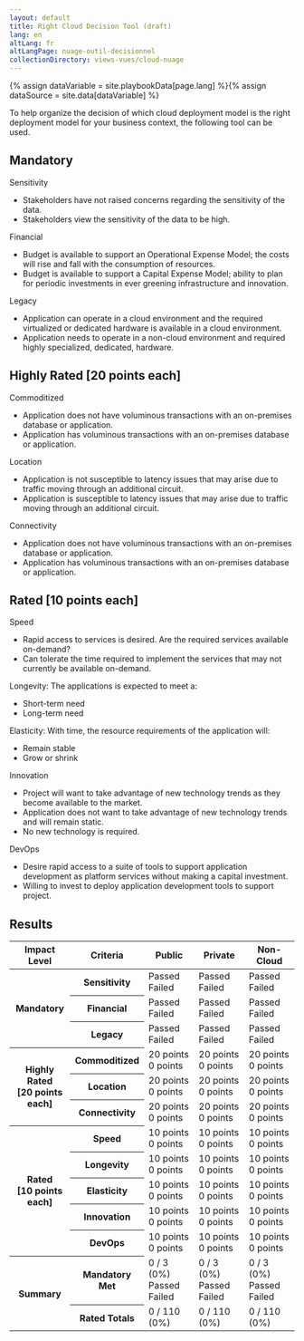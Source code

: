 ```yaml
---
layout: default
title: Right Cloud Decision Tool (draft)
lang: en
altLang: fr
altLangPage: nuage-outil-decisionnel
collectionDirectory: views-vues/cloud-nuage
---
```

{% assign dataVariable = site.playbookData[page.lang] %}{%
assign dataSource = site.data[dataVariable] %}

To help organize the decision of which cloud deployment model is the right deployment model for your business context, the following tool can be used.

<div class="wb-frmvld">
<form method="post" action="#">

<section>

## Mandatory

<!-- Question 1 -->
<div id="question-1" class="wb-fieldflow" data-wb-fieldflow='{ "renderas":"radio", "noForm": true, "base": { "live": true }, "default": { "action": "addClass", "source": ".sensitivity-result > span", "class": "hidden" } }'>
<p>Sensitivity</p>
<ul>
<li data-wb-fieldflow='{ "action": "removeClass", "source": "#public-cloud-sensitivity-passed, #private-cloud-sensitivity-failed, #non-cloud-sensitivity-failed", "class": "hidden" }'>Stakeholders have not raised concerns regarding the sensitivity of the data.</li>
<li data-wb-fieldflow='{ "action": "removeClass", "source": "#public-cloud-sensitivity-failed, #private-cloud-sensitivity-passed, #non-cloud-sensitivity-passed", "class": "hidden" }'>Stakeholders view the sensitivity of the data to be high.</li>
</ul>
</div>

<!-- Question 2 -->
<div id="question-2" class="wb-fieldflow" data-wb-fieldflow='{ "renderas":"radio", "noForm": true, "base": { "live": true }, "default": { "action": "addClass", "source": ".financial-result > span", "class": "hidden" } }'>
<p>Financial</p>
<ul>
<li data-wb-fieldflow='{ "action": "removeClass", "source": "#public-cloud-financial-passed, #private-cloud-financial-failed, #non-cloud-financial-failed", "class": "hidden" }'>Budget is available to support an Operational Expense Model; the costs will rise and fall with the consumption of resources.</li>
<li data-wb-fieldflow='{ "action": "removeClass", "source": "#public-cloud-financial-failed, #private-cloud-financial-passed, #non-cloud-financial-passed", "class": "hidden" }'>Budget is available to support a Capital Expense Model; ability to plan for periodic investments in ever greening infrastructure and innovation.</li>
</ul>
</div>

<!-- Question 3 -->
<div id="question-3" class="wb-fieldflow" data-wb-fieldflow='{ "renderas":"radio", "noForm": true, "base": { "live": true }, "default": { "action": "addClass", "source": ".legacy-result > span", "class": "hidden" } }'>
<p>Legacy</p>
<ul>
<li data-wb-fieldflow='{ "action": "removeClass", "source": "#public-cloud-legacy-passed, #private-cloud-legacy-passed, #non-cloud-legacy-failed", "class": "hidden" }'>Application can operate in a cloud environment and the required virtualized or dedicated hardware is available in a cloud environment.</li>
<li data-wb-fieldflow='{ "action": "removeClass", "source": "#public-cloud-legacy-failed, #private-cloud-legacy-failed, #non-cloud-legacy-passed", "class": "hidden" }'>Application needs to operate in a non-cloud environment and required highly specialized, dedicated, hardware.</li>
</ul>
</div>

</section>

<section>

## Highly Rated [20 points each]

<!-- Question 4 -->
<div id="question-4" class="wb-fieldflow" data-wb-fieldflow='{ "renderas":"radio", "noForm": true, "base": { "live": true }, "default": { "action": "addClass", "source": ".commoditized-result > span", "class": "hidden" } }'>
<p>Commoditized</p>
<ul>
<li data-wb-fieldflow='{ "action": "removeClass", "source": "#public-cloud-commoditized-passed, #private-cloud-commoditized-failed, #non-cloud-commoditized-failed", "class": "hidden" }'>Application does not have voluminous transactions with an on-premises database or application.</li>
<li data-wb-fieldflow='{ "action": "removeClass", "source": "#public-cloud-commoditized-failed, #private-cloud-commoditized-passed, #non-cloud-commoditized-passed", "class": "hidden" }'>Application has voluminous transactions with an on-premises database or application.</li>
</ul>
</div>

<!-- Question 5 -->
<div id="question-5" class="wb-fieldflow" data-wb-fieldflow='{ "renderas":"radio", "noForm": true, "base": { "live": true }, "default": { "action": "addClass", "source": ".location-result > span", "class": "hidden" } }'>
<p>Location</p>
<ul>
<li data-wb-fieldflow='{ "action": "removeClass", "source": "#public-cloud-location-passed, #private-cloud-location-failed, #non-cloud-location-failed", "class": "hidden" }'>Application is not susceptible to latency issues that may arise due to traffic moving through an additional circuit.</li>
<li data-wb-fieldflow='{ "action": "removeClass", "source": "#public-cloud-location-failed, #private-cloud-location-passed, #non-cloud-location-passed", "class": "hidden" }'>Application is susceptible to latency issues that may arise due to traffic moving through an additional circuit.</li>
</ul>
</div>

<!-- Question 6 -->
<div id="question-6" class="wb-fieldflow" data-wb-fieldflow='{ "renderas":"radio", "noForm": true, "base": { "live": true }, "default": { "action": "addClass", "source": ".connectivity-result > span", "class": "hidden" } }'>
<p>Connectivity</p>
<ul>
<li data-wb-fieldflow='{ "action": "removeClass", "source": "#public-cloud-connectivity-passed, #private-cloud-connectivity-failed, #non-cloud-connectivity-failed", "class": "hidden" }'>Application does not have voluminous transactions with an on-premises database or application.</li>
<li data-wb-fieldflow='{ "action": "removeClass", "source": "#public-cloud-connectivity-failed, #private-cloud-connectivity-passed, #non-cloud-connectivity-passed", "class": "hidden" }'>Application has voluminous transactions with an on-premises database or application.</li>
</ul>
</div>

</section>

<section>

## Rated [10 points each]

<!-- Question 7 -->
<div id="question-7" class="wb-fieldflow" data-wb-fieldflow='{ "renderas":"radio", "noForm": true, "base": { "live": true }, "default": { "action": "addClass", "source": ".speed-result > span", "class": "hidden" } }'>
<p>Speed</p>
<ul>
<li data-wb-fieldflow='{ "action": "removeClass", "source": "#public-cloud-speed-passed, #private-cloud-speed-failed, #non-cloud-speed-failed", "class": "hidden" }'>Rapid access to services is desired. Are the required services available on-demand?</li>
<li data-wb-fieldflow='{ "action": "removeClass", "source": "#public-cloud-speed-failed, #private-cloud-speed-passed, #non-cloud-speed-passed", "class": "hidden" }'>Can tolerate the time required to implement the services that may not currently be available on-demand.</li>
</ul>
</div>

<!-- Question 8 -->
<div id="question-8" class="wb-fieldflow" data-wb-fieldflow='{ "renderas":"radio", "noForm": true, "base": { "live": true }, "default": { "action": "addClass", "source": ".longevity-result > span", "class": "hidden" } }'>
<p>Longevity: The applications is expected to meet a:</p>
<ul>
<li data-wb-fieldflow='{ "action": "removeClass", "source": "#public-cloud-longevity-passed, #private-cloud-longevity-failed, #non-cloud-longevity-failed", "class": "hidden" }'>Short-term need</li>
<li data-wb-fieldflow='{ "action": "removeClass", "source": "#public-cloud-longevity-passed, #private-cloud-longevity-passed, #non-cloud-longevity-passed", "class": "hidden" }'>Long-term need</li>
</ul>
</div>

<!-- Question 9 -->
<div id="question-9" class="wb-fieldflow" data-wb-fieldflow='{ "renderas":"radio", "noForm": true, "base": { "live": true }, "default": { "action": "addClass", "source": ".elasticity-result > span", "class": "hidden" } }'>
<p>Elasticity: With time, the resource requirements of the  application will:</p>
<ul>
<li data-wb-fieldflow='{ "action": "removeClass", "source": "#public-cloud-elasticity-passed, #private-cloud-elasticity-passed, #non-cloud-elasticity-passed", "class": "hidden" }'>Remain stable</li>
<li data-wb-fieldflow='{ "action": "removeClass", "source": "#public-cloud-elasticity-passed, #private-cloud-elasticity-failed, #non-cloud-elasticity-failed", "class": "hidden" }'>Grow or shrink</li>
</ul>
</div>

<!-- Question 10 -->
<div id="question-10" class="wb-fieldflow" data-wb-fieldflow='{ "renderas":"radio", "noForm": true, "base": { "live": true }, "default": { "action": "addClass", "source": ".innovation-result > span", "class": "hidden" } }'>
<p>Innovation</p>
<ul>
<li data-wb-fieldflow='{ "action": "removeClass", "source": "#public-cloud-innovation-passed, #private-cloud-innovation-failed, #non-cloud-innovation-failed", "class": "hidden" }'>Project will want to take advantage of new technology trends as they become available to the market.</li>
<li data-wb-fieldflow='{ "action": "removeClass", "source": "#public-cloud-innovation-failed, #private-cloud-innovation-passed, #non-cloud-innovation-failed", "class": "hidden" }'>Application does not want to take advantage of new technology trends and will remain static.</li>
<li data-wb-fieldflow='{ "action": "removeClass", "source": "#public-cloud-innovation-failed, #private-cloud-innovation-failed, #non-cloud-innovation-passed", "class": "hidden" }'>No new technology is required.</li>
</ul>
</div>

<!-- Question 11 -->
<div id="question-11" class="wb-fieldflow" data-wb-fieldflow='{ "renderas":"radio", "noForm": true, "base": { "live": true }, "default": { "action": "addClass", "source": ".devops-result > span", "class": "hidden" } }'>
<p>DevOps</p>
<ul>
<li data-wb-fieldflow='{ "action": "removeClass", "source": "#public-cloud-devops-passed, #private-cloud-devops-failed, #non-cloud-devops-failed", "class": "hidden" }'>Desire rapid access to a suite of tools to support application development as platform services without making a capital investment.</li>
<li data-wb-fieldflow='{ "action": "removeClass", "source": "#public-cloud-devops-failed, #private-cloud-devops-passed, #non-cloud-devops-passed", "class": "hidden" }'>Willing to invest to deploy application development tools to support project.</li>
</ul>
</div>

</section>

</form>
</div>

<!--Results-->
<section>

## Results

<table class="table table-bordered table-condensed">
<thead>
<tr>
<th id="r1h1">Impact Level</th>
<th id="r1h2">Criteria</th>
<th id="r1h3"><strong>Public</strong></th>
<th id="r1h4"><strong>Private</strong></th>
<th id="r1h5"><strong>Non-Cloud</strong></th>
</tr>
</thead>
<tbody>
<tr>
<th headers="r1h1" id="r2h1" rowspan="3"><strong>Mandatory</strong></th>
<th headers="r1h2" id="r2h2"><strong>Sensitivity</strong></th>
<td headers="r1h3 r2h1 r2h2" class="sensitivity-result"><span id="public-cloud-sensitivity-passed" class="hidden"><span class="glyphicon glyphicon-ok text-success" aria-hidden="true"></span> Passed</span><span id="public-cloud-sensitivity-failed" class="hidden"><span class="glyphicon glyphicon-remove text-danger" aria-hidden="true"></span> Failed</span></td>
<td headers="r1h4 r2h1 r2h2" class="sensitivity-result"><span id="private-cloud-sensitivity-passed" class="hidden"><span class="glyphicon glyphicon-ok text-success" aria-hidden="true"></span> Passed</span><span id="private-cloud-sensitivity-failed" class="hidden"><span class="glyphicon glyphicon-remove text-danger" aria-hidden="true"></span> Failed</span></td>
<td headers="r1h5 r2h1 r2h2" class="sensitivity-result"><span id="non-cloud-sensitivity-passed" class="hidden"><span class="glyphicon glyphicon-ok text-success" aria-hidden="true"></span> Passed</span><span id="non-cloud-sensitivity-failed" class="hidden"><span class="glyphicon glyphicon-remove text-danger" aria-hidden="true"></span> Failed</span></td>
</tr>

<tr>
<th headers="r1h2" id="r2h3"><strong>Financial</strong></th>
<td headers="r1h3 r2h1 r2h3" class="financial-result"><span id="public-cloud-financial-passed" class="hidden"><span class="glyphicon glyphicon-ok text-success" aria-hidden="true"></span> Passed</span><span id="public-cloud-financial-failed" class="hidden"><span class="glyphicon glyphicon-remove text-danger" aria-hidden="true"></span> Failed</span></td>
<td headers="r1h4 r2h1 r2h3" class="financial-result"><span id="private-cloud-financial-passed" class="hidden"><span class="glyphicon glyphicon-ok text-success" aria-hidden="true"></span> Passed</span><span id="private-cloud-financial-failed" class="hidden"><span class="glyphicon glyphicon-remove text-danger" aria-hidden="true"></span> Failed</span></td>
<td headers="r1h5 r2h1 r2h3" class="financial-result"><span id="non-cloud-financial-passed" class="hidden"><span class="glyphicon glyphicon-ok text-success" aria-hidden="true"></span> Passed</span><span id="non-cloud-financial-failed" class="hidden"><span class="glyphicon glyphicon-remove text-danger" aria-hidden="true"></span> Failed</span></td>
</tr>

<tr>
<th headers="r1h2" id="r2h4"><strong>Legacy</strong></th>
<td headers="r1h3 r2h1 r2h4" class="legacy-result"><span id="public-cloud-legacy-passed" class="hidden"><span class="glyphicon glyphicon-ok text-success" aria-hidden="true"></span> Passed</span><span id="public-cloud-legacy-failed" class="hidden"><span class="glyphicon glyphicon-remove text-danger" aria-hidden="true"></span> Failed</span></td>
<td headers="r1h4 r2h1 r2h4" class="legacy-result"><span id="private-cloud-legacy-passed" class="hidden"><span class="glyphicon glyphicon-ok text-success" aria-hidden="true"></span> Passed</span><span id="private-cloud-legacy-failed" class="hidden"><span class="glyphicon glyphicon-remove text-danger" aria-hidden="true"></span> Failed</span></td>
<td headers="r1h5 r2h1 r2h4" class="legacy-result"><span id="non-cloud-legacy-passed" class="hidden"><span class="glyphicon glyphicon-ok text-success" aria-hidden="true"></span> Passed</span><span id="non-cloud-legacy-failed" class="hidden"><span class="glyphicon glyphicon-remove text-danger" aria-hidden="true"></span> Failed</span></td>
</tr>

<tr>
<th headers="r1h1" id="r3h1" rowspan="3"><strong>Highly Rated</strong><br /> [20 points each]</th>
<th headers="r1h2" id="r3h2"><strong>Commoditized</strong></th>
<td headers="r1h3 r3h1 r3h2" class="commoditized-result"><span id="public-cloud-commoditized-passed" class="hidden"><span class="glyphicon glyphicon-ok text-success" aria-hidden="true"></span> 20 points</span><span id="public-cloud-commoditized-failed" class="hidden"><span class="glyphicon glyphicon-remove text-danger" aria-hidden="true"></span> 0 points</span></td>
<td headers="r1h4 r3h1 r3h2" class="commoditized-result"><span id="private-cloud-commoditized-passed" class="hidden"><span class="glyphicon glyphicon-ok text-success" aria-hidden="true"></span> 20 points</span><span id="private-cloud-commoditized-failed" class="hidden"><span class="glyphicon glyphicon-remove text-danger" aria-hidden="true"></span> 0 points</span></td>
<td headers="r1h5 r3h1 r3h2" class="commoditized-result"><span id="non-cloud-commoditized-passed" class="hidden"><span class="glyphicon glyphicon-ok text-success" aria-hidden="true"></span> 20 points</span><span id="non-cloud-commoditized-failed" class="hidden"><span class="glyphicon glyphicon-remove text-danger" aria-hidden="true"></span> 0 points</span></td>
</tr>

<tr>
<th headers="r1h2" id="r3h3"><strong>Location</strong></th>
<td headers="r1h3 r3h1 r3h3" class="location-result"><span id="public-cloud-location-passed" class="hidden"><span class="glyphicon glyphicon-ok text-success" aria-hidden="true"></span> 20 points</span><span id="public-cloud-location-failed" class="hidden"><span class="glyphicon glyphicon-remove text-danger" aria-hidden="true"></span> 0 points</span></td>
<td headers="r1h4 r3h1 r3h3" class="location-result"><span id="private-cloud-location-passed" class="hidden"><span class="glyphicon glyphicon-ok text-success" aria-hidden="true"></span> 20 points</span><span id="private-cloud-location-failed" class="hidden"><span class="glyphicon glyphicon-remove text-danger" aria-hidden="true"></span> 0 points</span></td>
<td headers="r1h5 r3h1 r3h3" class="location-result"><span id="non-cloud-location-passed" class="hidden"><span class="glyphicon glyphicon-ok text-success" aria-hidden="true"></span> 20 points</span><span id="non-cloud-location-failed" class="hidden"><span class="glyphicon glyphicon-remove text-danger" aria-hidden="true"></span> 0 points</span></td>
</tr>

<tr>
<th headers="r1h2" id="r3h4"><strong>Connectivity</strong></th>
<td headers="r1h3 r3h1 r3h4" class="connectivity-result"><span id="public-cloud-connectivity-passed" class="hidden"><span class="glyphicon glyphicon-ok text-success" aria-hidden="true"></span> 20 points</span><span id="public-cloud-connectivity-failed" class="hidden"><span class="glyphicon glyphicon-remove text-danger" aria-hidden="true"></span> 0 points</span></td>
<td headers="r1h4 r3h1 r3h4" class="connectivity-result"><span id="private-cloud-connectivity-passed" class="hidden"><span class="glyphicon glyphicon-ok text-success" aria-hidden="true"></span> 20 points</span><span id="private-cloud-connectivity-failed" class="hidden"><span class="glyphicon glyphicon-remove text-danger" aria-hidden="true"></span> 0 points</span></td>
<td headers="r1h5 r3h1 r3h4" class="connectivity-result"><span id="non-cloud-connectivity-passed" class="hidden"><span class="glyphicon glyphicon-ok text-success" aria-hidden="true"></span> 20 points</span><span id="non-cloud-connectivity-failed" class="hidden"><span class="glyphicon glyphicon-remove text-danger" aria-hidden="true"></span> 0 points</span></td>
</tr>

<tr>
<th headers="r1h1" id="r4h1" rowspan="5"><strong>Rated</strong><br /> [10 points each]</th>
<th headers="r1h2" id="r4h2"><strong>Speed</strong></th>
<td headers="r1h3 r4h1 r4h2" class="speed-result"><span id="public-cloud-speed-passed" class="hidden"><span class="glyphicon glyphicon-ok text-success" aria-hidden="true"></span> 10 points</span><span id="public-cloud-speed-failed" class="hidden"><span class="glyphicon glyphicon-remove text-danger" aria-hidden="true"></span> 0 points</span></td>
<td headers="r1h4 r4h1 r4h2" class="speed-result"><span id="private-cloud-speed-passed" class="hidden"><span class="glyphicon glyphicon-ok text-success" aria-hidden="true"></span> 10 points</span><span id="private-cloud-speed-failed" class="hidden"><span class="glyphicon glyphicon-remove text-danger" aria-hidden="true"></span> 0 points</span></td>
<td headers="r1h5 r4h1 r4h2" class="speed-result"><span id="non-cloud-speed-passed" class="hidden"><span class="glyphicon glyphicon-ok text-success" aria-hidden="true"></span> 10 points</span><span id="non-cloud-speed-failed" class="hidden"><span class="glyphicon glyphicon-remove text-danger" aria-hidden="true"></span> 0 points</span></td>
</tr>

<tr>
<th headers="r1h2" id="r4h3"><strong>Longevity</strong></th>
<td headers="r1h3 r4h1 r4h3" class="longevity-result"><span id="public-cloud-longevity-passed" class="hidden"><span class="glyphicon glyphicon-ok text-success" aria-hidden="true"></span> 10 points</span><span id="public-cloud-longevity-failed" class="hidden"><span class="glyphicon glyphicon-remove text-danger" aria-hidden="true"></span> 0 points</span></td>
<td headers="r1h4 r4h1 r4h3" class="longevity-result"><span id="private-cloud-longevity-passed" class="hidden"><span class="glyphicon glyphicon-ok text-success" aria-hidden="true"></span> 10 points</span><span id="private-cloud-longevity-failed" class="hidden"><span class="glyphicon glyphicon-remove text-danger" aria-hidden="true"></span> 0 points</span></td>
<td headers="r1h5 r4h1 r4h3" class="longevity-result"><span id="non-cloud-longevity-passed" class="hidden"><span class="glyphicon glyphicon-ok text-success" aria-hidden="true"></span> 10 points</span><span id="non-cloud-longevity-failed" class="hidden"><span class="glyphicon glyphicon-remove text-danger" aria-hidden="true"></span> 0 points</span></td>
</tr>

<tr>
<th headers="r1h2" id="r4h4"><strong>Elasticity</strong></th>
<td headers="r1h3 r4h1 r4h4" class="elasticity-result"><span id="public-cloud-elasticity-passed" class="hidden"><span class="glyphicon glyphicon-ok text-success" aria-hidden="true"></span> 10 points</span><span id="public-cloud-elasticity-failed" class="hidden"><span class="glyphicon glyphicon-remove text-danger" aria-hidden="true"></span> 0 points</span></td>
<td headers="r1h4 r4h1 r4h4" class="elasticity-result"><span id="private-cloud-elasticity-passed" class="hidden"><span class="glyphicon glyphicon-ok text-success" aria-hidden="true"></span> 10 points</span><span id="private-cloud-elasticity-failed" class="hidden"><span class="glyphicon glyphicon-remove text-danger" aria-hidden="true"></span> 0 points</span></td>
<td headers="r1h5 r4h1 r4h4" class="elasticity-result"><span id="non-cloud-elasticity-passed" class="hidden"><span class="glyphicon glyphicon-ok text-success" aria-hidden="true"></span> 10 points</span><span id="non-cloud-elasticity-failed" class="hidden"><span class="glyphicon glyphicon-remove text-danger" aria-hidden="true"></span> 0 points</span></td>
</tr>

<tr>
<th headers="r1h2" id="r4h5"><strong>Innovation</strong></th>
<td headers="r1h3 r4h1 r4h5" class="innovation-result"><span id="public-cloud-innovation-passed" class="hidden"><span class="glyphicon glyphicon-ok text-success" aria-hidden="true"></span> 10 points</span><span id="public-cloud-innovation-failed" class="hidden"><span class="glyphicon glyphicon-remove text-danger" aria-hidden="true"></span> 0 points</span></td>
<td headers="r1h4 r4h1 r4h5" class="innovation-result"><span id="private-cloud-innovation-passed" class="hidden"><span class="glyphicon glyphicon-ok text-success" aria-hidden="true"></span> 10 points</span><span id="private-cloud-innovation-failed" class="hidden"><span class="glyphicon glyphicon-remove text-danger" aria-hidden="true"></span> 0 points</span></td>
<td headers="r1h5 r4h1 r4h5" class="innovation-result"><span id="non-cloud-innovation-passed" class="hidden"><span class="glyphicon glyphicon-ok text-success" aria-hidden="true"></span> 10 points</span><span id="non-cloud-innovation-failed" class="hidden"><span class="glyphicon glyphicon-remove text-danger" aria-hidden="true"></span> 0 points</span></td>
</tr>

<tr>
<th headers="r1h2" id="r4h6"><strong>DevOps</strong></th>
<td headers="r1h3 r4h1 r4h6" class="devops-result"><span id="public-cloud-devops-passed" class="hidden"><span class="glyphicon glyphicon-ok text-success" aria-hidden="true"></span> 10 points</span><span id="public-cloud-devops-failed" class="hidden"><span class="glyphicon glyphicon-remove text-danger" aria-hidden="true"></span> 0 points</span></td>
<td headers="r1h4 r4h1 r4h6" class="devops-result"><span id="private-cloud-devops-passed" class="hidden"><span class="glyphicon glyphicon-ok text-success" aria-hidden="true"></span> 10 points</span><span id="private-cloud-devops-failed" class="hidden"><span class="glyphicon glyphicon-remove text-danger" aria-hidden="true"></span> 0 points</span></td>
<td headers="r1h5 r4h1 r4h6" class="devops-result"><span id="non-cloud-devops-passed" class="hidden"><span class="glyphicon glyphicon-ok text-success" aria-hidden="true"></span> 10 points</span><span id="non-cloud-devops-failed" class="hidden"><span class="glyphicon glyphicon-remove text-danger" aria-hidden="true"></span> 0 points</span></td>
</tr>

<tr>
<th headers="r1h1" id="r5h1" rowspan="2" class="wb-calculate" data-wb-calculate='{ "eventTrigger": "removeClass.action.wb-fieldflow", "operations": [
  { "type": "count", "increment": 1, "query": "#public-cloud-sensitivity-passed:not(.hidden), #public-cloud-financial-passed:not(.hidden), #public-cloud-legacy-passed:not(.hidden)", "outputTarget": "#tally-mandatory-public-cloud" },
  { "type": "percent", "decimalPlaces": 1, "inputs": [{ "type": "number", "query": "#tally-mandatory-public-cloud" }, { "type": "number", "value": 3 }], "outputTarget": "#percent-mandatory-public-cloud" },
  { "type": "count", "increment": 1, "query": "#private-cloud-sensitivity-passed:not(.hidden), #private-cloud-financial-passed:not(.hidden), #private-cloud-legacy-passed:not(.hidden)", "outputTarget": "#tally-mandatory-private-cloud" },
  { "type": "percent", "decimalPlaces": 1, "inputs": [{ "type": "number", "query": "#tally-mandatory-private-cloud" }, { "type": "number", "value": 3 }], "outputTarget": "#percent-mandatory-private-cloud" },
  { "type": "count", "increment": 1, "query": "#non-cloud-sensitivity-passed:not(.hidden), #non-cloud-financial-passed:not(.hidden), #non-cloud-legacy-passed:not(.hidden)", "outputTarget": "#tally-mandatory-non-cloud" },
  { "type": "percent", "decimalPlaces": 1, "inputs": [{ "type": "number", "query": "#tally-mandatory-non-cloud" }, { "type": "number", "value": 3 }], "outputTarget": "#percent-mandatory-non-cloud" },
  { "type": "add", "inputs": [{ "type": "count", "increment": 20, "query": "#public-cloud-commoditized-passed:not(.hidden), #public-cloud-location-passed:not(:hidden), #public-cloud-connectivity-passed:not(.hidden)" }, { "type": "count", "increment": 10, "query": "#public-cloud-speed-passed:not(.hidden), #public-cloud-longevity-passed:not(:hidden), #public-cloud-elasticity-passed:not(.hidden), #public-cloud-innovation-passed:not(.hidden), #public-cloud-devops-passed:not(.hidden)" }], "outputTarget": "#tally-rated-public-cloud" },
  { "type": "percent", "decimalPlaces": 1, "inputs": [{ "type": "number", "query": "#tally-rated-public-cloud" }, { "type": "number", "value": 110 }], "outputTarget": "#percent-rated-public-cloud" },
  { "type": "add", "inputs": [{ "type": "count", "increment": 20, "query": "#private-cloud-commoditized-passed:not(.hidden), #private-cloud-location-passed:not(:hidden), #private-cloud-connectivity-passed:not(.hidden)" }, { "type": "count", "increment": 10, "query": "#private-cloud-speed-passed:not(.hidden), #private-cloud-longevity-passed:not(:hidden), #private-cloud-elasticity-passed:not(.hidden), #private-cloud-innovation-passed:not(.hidden), #private-cloud-devops-passed:not(.hidden)" }], "outputTarget": "#tally-rated-private-cloud" },
  { "type": "percent", "decimalPlaces": 1, "inputs": [{ "type": "number", "query": "#tally-rated-private-cloud" }, { "type": "number", "value": 110 }], "outputTarget": "#percent-rated-private-cloud" },
  { "type": "add", "inputs": [{ "type": "count", "increment": 20, "query": "#non-cloud-commoditized-passed:not(.hidden), #non-cloud-location-passed:not(:hidden), #non-cloud-connectivity-passed:not(.hidden)" }, { "type": "count", "increment": 10, "query": "#non-cloud-speed-passed:not(.hidden), #non-cloud-longevity-passed:not(:hidden), #non-cloud-elasticity-passed:not(.hidden), #non-cloud-innovation-passed:not(.hidden), #non-cloud-devops-passed:not(.hidden)" }], "outputTarget": "#tally-rated-non-cloud" },
  { "type": "percent", "decimalPlaces": 1, "inputs": [{ "type": "number", "query": "#tally-rated-non-cloud" }, { "type": "number", "value": 110 }, { "type": "count", "increment": 1, "query": "#public-cloud-sensitivity-passed:not(.hidden), #public-cloud-financial-passed:not(.hidden), #public-cloud-legacy-passed:not(.hidden)", "outputTarget": "#tally-mandatory-public-cloud" }], "outputTarget": "#percent-rated-non-cloud" },
  { "type": "add", "inputs": [{ "type": "count", "increment": 20, "query": "#non-cloud-commoditized-passed:not(.hidden), #non-cloud-location-passed:not(:hidden), #non-cloud-connectivity-passed:not(.hidden)" }, { "type": "count", "increment": 10, "query": "#non-cloud-speed-passed:not(.hidden), #non-cloud-longevity-passed:not(:hidden), #non-cloud-elasticity-passed:not(.hidden), #non-cloud-innovation-passed:not(.hidden), #non-cloud-devops-passed:not(.hidden)" }], "outputTarget": "#tally-rated-non-cloud" },
  { "type": "conditional", "inputs": [
      { "type": ">=", "inputs": [{ "type": "count", "query": "fieldset[data-wb-fieldflow-source=question-1] input:checked" }, { "type": "number", "value": 1 }] },
      { "type": ">=", "inputs": [{ "type": "count", "query": "fieldset[data-wb-fieldflow-source=question-2] input:checked" }, { "type": "number", "value": 1 }] },
      { "type": ">=", "inputs": [{ "type": "count", "query": "fieldset[data-wb-fieldflow-source=question-3] input:checked" }, { "type": "number", "value": 1 }] }
    ],
    "actions": [
      { "type": "conditional", "inputs": [{ "type": "==", "inputs": [{ "type": "number", "query": "#tally-mandatory-public-cloud"}, { "type": "number", "value": 3 }] }], "actions": [{ "type": "addClass", "class": "hidden", "outputTarget": "#mandatory-public-cloud-failed"}, { "type":  "removeClass", "class": "hidden", "outputTarget": "#mandatory-public-cloud-passed"}] },
      { "type": "conditional", "inputs": [{ "type": "!=", "inputs": [{ "type": "number", "query": "#tally-mandatory-public-cloud"}, { "type": "number", "value": 3 }] }], "actions": [{ "type": "addClass", "class": "hidden", "outputTarget": "#mandatory-public-cloud-passed"}, { "type": "removeClass", "class": "hidden", "outputTarget": "#mandatory-public-cloud-failed"}] },
      { "type": "conditional", "inputs": [{ "type": "==", "inputs": [{ "type": "number", "query": "#tally-mandatory-private-cloud"}, { "type": "number", "value": 3 }] }], "actions": [{ "type": "addClass", "class": "hidden", "outputTarget": "#mandatory-private-cloud-failed"}, { "type": "removeClass", "class": "hidden", "outputTarget": "#mandatory-private-cloud-passed"}] },
      { "type": "conditional", "inputs": [{ "type": "!=", "inputs": [{ "type": "number", "query": "#tally-mandatory-private-cloud"}, { "type": "number", "value": 3 }] }], "actions": [{ "type": "addClass", "class": "hidden", "outputTarget": "#mandatory-private-cloud-passed"}, { "type": "removeClass", "class": "hidden", "outputTarget": "#mandatory-private-cloud-failed"}] },
      { "type": "conditional", "inputs": [{ "type": "==", "inputs": [{ "type": "number", "query": "#tally-mandatory-non-cloud"}, { "type": "number", "value": 3 }] }], "actions": [{ "type": "addClass", "class": "hidden", "outputTarget": "#mandatory-non-cloud-failed"}, { "type": "removeClass", "class": "hidden", "outputTarget": "#mandatory-non-cloud-passed"}] },
      { "type": "conditional", "inputs": [{ "type": "!=", "inputs": [{ "type": "number", "query": "#tally-mandatory-non-cloud"}, { "type": "number", "value": 3 }] }], "actions": [{ "type": "addClass", "class": "hidden", "outputTarget": "#mandatory-non-cloud-passed"}, { "type": "removeClass", "class": "hidden", "outputTarget": "#mandatory-non-cloud-failed"}] }
    ]
  }
] }'><strong>Summary</strong></th>
<th headers="r1h2" id="r5h2"><strong>Mandatory Met</strong></th>
<td headers="r1h3 r5h1 r5h2"><span id="tally-mandatory-public-cloud">0</span> / 3 (<span id="percent-mandatory-public-cloud">0</span>%)<span id="mandatory-public-cloud-passed" class="hidden mrgn-lft-md"> <span class="glyphicon glyphicon-ok text-success" aria-hidden="true"></span> Passed</span><span id="mandatory-public-cloud-failed" class="hidden mrgn-lft-md"><span class="glyphicon glyphicon-remove text-danger" aria-hidden="true"></span> Failed</span></td>
<td headers="r1h4 r5h1 r5h2"><span id="tally-mandatory-private-cloud">0</span> / 3 (<span id="percent-mandatory-private-cloud">0</span>%)<span id="mandatory-private-cloud-passed" class="hidden mrgn-lft-md"> <span class="glyphicon glyphicon-ok text-success" aria-hidden="true"></span> Passed</span><span id="mandatory-private-cloud-failed" class="hidden mrgn-lft-md"><span class="glyphicon glyphicon-remove text-danger" aria-hidden="true"></span> Failed</span></td>
<td headers="r1h5 r5h1 r5h2"><span id="tally-mandatory-non-cloud">0</span> / 3 (<span id="percent-mandatory-non-cloud">0</span>%)<span id="mandatory-non-cloud-passed" class="hidden mrgn-lft-md"> <span class="glyphicon glyphicon-ok text-success" aria-hidden="true"></span> Passed</span><span id="mandatory-non-cloud-failed" class="hidden mrgn-lft-md"><span class="glyphicon glyphicon-remove text-danger" aria-hidden="true"></span> Failed</span></td>
</tr>

<tr>
<th headers="r1h2" id="r5h3"><strong>Rated Totals</strong></th>
<td headers="r1h3 r5h1 r5h3"><span id="tally-rated-public-cloud">0</span> / 110 (<span id="percent-rated-public-cloud">0</span>%)</td>
<td headers="r1h4 r5h1 r5h3"><span id="tally-rated-private-cloud">0</span> / 110 (<span id="percent-rated-private-cloud">0</span>%)</td>
<td headers="r1h5 r5h1 r5h3"><span id="tally-rated-non-cloud">0</span> / 110 (<span id="percent-rated-non-cloud">0</span>%)</td>
</tr>
</tbody>
</table>

</section>
